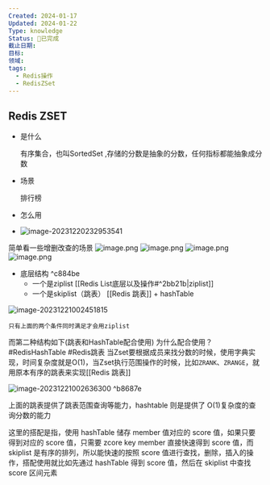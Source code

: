 ```yaml
---
Created: 2024-01-17
Updated: 2024-01-22
Type: knowledge
Status: 🎃已完成
截止日期: 
目标: 
领域: 
tags:
  - Redis操作
  - RedisZSet
---
```

## Redis ZSET

- 是什么

  有序集合，也叫SortedSet ,存储的分数是抽象的分数，任何指标都能抽象成分数

- 场景

  排行榜
 
- 怎么用
  
- ![image-20231220232953541](D:\\study\img\image-20231220232953541.png)

简单看一些增删改查的场景
	![image.png](https://obsidian-pic-1317906728.cos.ap-nanjing.myqcloud.com/obsidian/20240106211735.png)
	![image.png](https://obsidian-pic-1317906728.cos.ap-nanjing.myqcloud.com/obsidian/20240106212228.png)
	![image.png](https://obsidian-pic-1317906728.cos.ap-nanjing.myqcloud.com/obsidian/20240106212304.png) ![image.png](https://obsidian-pic-1317906728.cos.ap-nanjing.myqcloud.com/obsidian/20240122233906.png)






- 底层结构 ^c884be
  - 一个是ziplist  [[Redis List底层以及操作#^2bb21b|ziplist]]
  - 一个是skiplist（跳表） [[Redis 跳表]] + hashTable

![image-20231221002451815](D:\\study\img\image-20231221002451815.png)

`只有上面的两个条件同时满足才会用ziplist`


而第二种结构如下(跳表和HashTable配合使用)
	为什么配合使用？
		#RedisHashTable #Redis跳表 
		当Zset要根据成员来找分数的时候，使用字典实现，时间复杂度就是O(1)，当Zset执行范围操作的时候，比如`ZRANK`、`ZRANGE`，就用原本有序的跳表来实现[[Redis 跳表]]
	
![image-20231221002636300](D:\\study\img\image-20231221002636300.png) ^b8687e

上面的跳表提供了跳表范围查询等能力，hashtable 则是提供了 O(1)复杂度的查询分数的能力

这里的搭配是指，使用 hashTable 储存 member 值对应的 score 值，如果只要得到对应的 score 值，只需要 zcore key member 直接快速得到 score 值，而 skiplist 是有序的排列，所以能快速的按照 score 值进行查找，删除，插入的操作，搭配使用就比如先通过 hashTable 得到 score 值，然后在 skiplist 中查找 score 区间元素